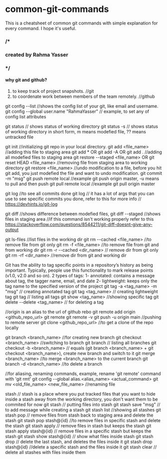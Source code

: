 # common-git-commands
This is a cheatsheet of common git commands with simple explanation for every command. I hope it's useful.

### /*
### created by Rahma Yasser
### */

#### why git and github?
1. to keep track of project snapshots. //git
2. to coordenate work between members of the team remotely. //github


git config --list //shows the config list of your git, like email and username.
git config --global user.name "RahmaYasser" // example, to set any of config list attributes 


git status // shows status of working directory
git status -s // shows status of working directory in short form, m means modefied file, ?? means untracked file


git init //initializing git repo in your local directory.
git add <file_name> //adding this file to staging area
git add * OR git add -A OR git add .  //adding all modefied files to staging area 
git restore --staged <file_name> OR git reset HEAD <file_name> //removing file from staging area to working directory
git restore <file_name> //undo modification to a file, before you hit git add, you just modefied the file and want to undo modification.
git commit -m "msg" 
git push remote local //example git push origin master, -u means to pull and then push
git pull remote local //example git pull origin master

git log //to see all commits done
git log // it has a lot of args that you can use to see specific commits you done, refer to this for more info 
// https://devhints.io/git-log 


git diff //shows difference between modefied files, 
git diff --staged //shows files in staging area
//if this command isn't working properly refer to this https://stackoverflow.com/questions/8544211/git-diff-doesnt-give-any-output


git ls-files //list files in the working dir
git rm --cached <file_name> //to remove file from git only
git rm -f <file_name> //to remove file from git and from working dir
git rm -r --cached <dir_name> // remove dir from git only
git rm -rf  <dir_name> //remove dir from git and working dir


Git has the ability to tag specific points in a repository’s history as being important. Typically, 
people use this functionality to mark release points (v1.0, v2.0 and so on).
2 types of tags: 
1- annotated: contains a message about tag, the tagger name, email, and date 
2- lightweight: keeps only the tag name to the specified version of the project
git tag -a <tag_name> -m "msg" // creating annotated tag 
git tag <tag_name> // creating lightweight tag 
git tag // listing all tags
git show <tag_name> //showing specific tag
git delete --delete <tag_name> // for deleting a tag


//origin is an alias to the url of github rebo
git remote add origin <github_repo_url>
git remote
git remote -v
git push -u origin main //pushing to remote server
git clone <github_repo_url> //to get a clone of the repo locally



git branch <branch_name> //for creating new branch
git checkout <branch_name> //switching to branch
git branch // listing all branches
git checkout -b <branch_name> // equals (git branch <branch_name> + git checkout <branch_name>), create new branch and switch to it
git merge <branch_name> //to merge <branch_name> to the current branch
git branch -d <branch_name> //to delete a branch


//for aliasing, renaming commands, example, rename 'git remote' command with 'git rmt' 
git config --global alias.<alias_name> <actual_command>
git mv <old_file_name> <new_file_name> //renaming file 


stash // stash is a place where you put tracked files that you want to hide inside a stash away from the working directory, you don't want them to be commited for now 
git stash // putting files into stash
git stash save "msg" // to add message while creating a stash
git stash list //showing all stashes
git stash pop // remove files from stash back to staging area and delete the stash 
git stash pop stash@{id} //to remove files in specific stash and delete the stash
git stash apply // remove files in stash but keeps the stash
git stash apply stash@{id} // remove files in a specific stash but keeps the stash
git stash show stash@{id} // show what files inside stash
git stash drop // delete the last stash, and deletes the files inside it
git stash drop stash@{id} //delete a specific stash and the files inside it
git stash clear // delete all stashes with files inside them

